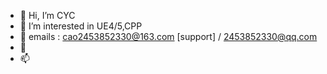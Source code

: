 - 👋 Hi, I’m CYC
- 👀 I’m interested in UE4/5,CPP
- 🌱 emails : cao2453852330@163.com [support] / 2453852330@qq.com
- 💞️ 
- 📫 

<!---
2453852330/2453852330 is a ✨ special ✨ repository because its `README.md` (this file) appears on your GitHub profile.
You can click the Preview link to take a look at your changes.
--->
